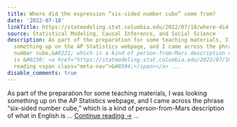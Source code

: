 ```yaml
---
title: Where did the expression “six-sided number cube” come from?
date: '2022-07-18'
linkTitle: https://statmodeling.stat.columbia.edu/2022/07/18/where-did-the-expression-six-sided-number-cube-come-from/
source: Statistical Modeling, Causal Inference, and Social Science
description: As part of the preparation for some teaching materials, I was looking
  something up on the AP Statistics webpage, and I came across the phrase &#8220;six-sided
  number cube,&#8221; which is a kind of person-from-Mars description of what in English
  is &#8230; <a href="https://statmodeling.stat.columbia.edu/2022/07/18/where-did-the-expression-six-sided-number-cube-come-from/">Continue
  reading <span class="meta-nav">&#8594;</span></a> ...
disable_comments: true
---
```

As part of the preparation for some teaching materials, I was looking something up on the AP Statistics webpage, and I came across the phrase &#8220;six-sided number cube,&#8221; which is a kind of person-from-Mars description of what in English is &#8230; <a href="https://statmodeling.stat.columbia.edu/2022/07/18/where-did-the-expression-six-sided-number-cube-come-from/">Continue reading <span class="meta-nav">&#8594;</span></a> ...